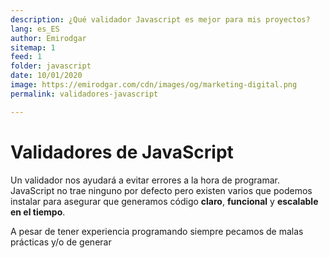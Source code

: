 ```yaml
---
description: ¿Qué validador Javascript es mejor para mis proyectos?
lang: es_ES
author: Emirodgar
sitemap: 1
feed: 1
folder: javascript
date: 10/01/2020
image: https://emirodgar.com/cdn/images/og/marketing-digital.png
permalink: validadores-javascript

---
```


# Validadores de JavaScript

Un validador nos ayudará a evitar errores a la hora de programar. JavaScript no trae ninguno por defecto pero existen varios que podemos instalar para asegurar que generamos código **claro**, **funcional** y **escalable en el tiempo**.

A pesar de tener experiencia programando siempre pecamos de malas prácticas y/o de generar 
<!--stackedit_data:
eyJoaXN0b3J5IjpbLTQyNzk3NTU4M119
-->